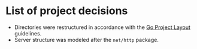 # List of project decisions

- Directories were restructured in accordance with the [Go Project Layout](https://github.com/golang-standards/project-layout/) guidelines.
- Server structure was modeled after the `net/http` package.
